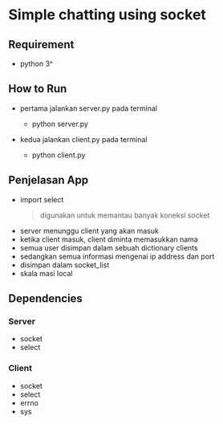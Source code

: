 # Simple chatting using socket

## Requirement

- python 3^

## How to Run

* pertama jalankan server.py pada terminal

  * python server.py

* kedua jalankan client.py pada terminal

  * python client.py

## Penjelasan App
- import select 
  > digunakan untuk memantau banyak koneksi socket
- server menunggu client yang akan masuk
- ketika client masuk, client diminta memasukkan nama 
- semua user disimpan dalam sebuah dictionary clients
- sedangkan semua informasi mengenai ip address dan port 
- disimpan dalam socket_list
- skala masi local 

## Dependencies
### Server
  - socket
  - select
### Client
  - socket
  - select
  - errno
  - sys